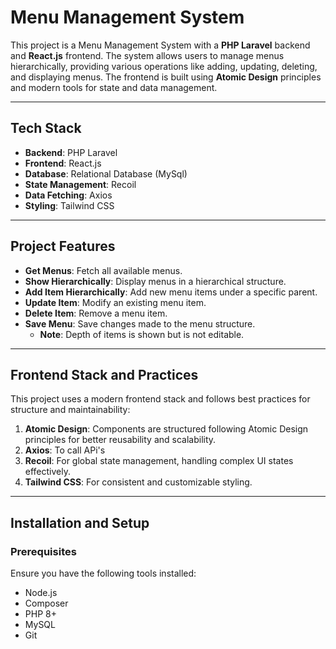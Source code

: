 # Menu Management System

This project is a Menu Management System with a **PHP Laravel** backend and **React.js** frontend. The system allows users to manage menus hierarchically, providing various operations like adding, updating, deleting, and displaying menus. The frontend is built using **Atomic Design** principles and modern tools for state and data management.

---

## Tech Stack

- **Backend**: PHP Laravel
- **Frontend**: React.js
- **Database**: Relational Database (MySql)
- **State Management**: Recoil
- **Data Fetching**: Axios
- **Styling**: Tailwind CSS

---

## Project Features

- **Get Menus**: Fetch all available menus.
- **Show Hierarchically**: Display menus in a hierarchical structure.
- **Add Item Hierarchically**: Add new menu items under a specific parent.
- **Update Item**: Modify an existing menu item.
- **Delete Item**: Remove a menu item.
- **Save Menu**: Save changes made to the menu structure.
    - **Note**: Depth of items is shown but is not editable.

---

## Frontend Stack and Practices

This project uses a modern frontend stack and follows best practices for structure and maintainability:
1. **Atomic Design**: Components are structured following Atomic Design principles for better reusability and scalability.
2. **Axios**: To call APi's
3. **Recoil**: For global state management, handling complex UI states effectively.
4. **Tailwind CSS**: For consistent and customizable styling.

---

## Installation and Setup

### Prerequisites
Ensure you have the following tools installed:
- Node.js
- Composer
- PHP 8+
- MySQL
- Git
